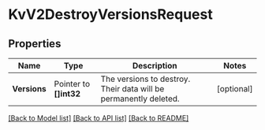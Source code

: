 # KvV2DestroyVersionsRequest


## Properties

Name | Type | Description | Notes
------------ | ------------- | ------------- | -------------
**Versions** | Pointer to **[]int32** | The versions to destroy. Their data will be permanently deleted. | [optional] 





[[Back to Model list]](../README.md#documentation-for-models) [[Back to API list]](../README.md#documentation-for-api-endpoints) [[Back to README]](../README.md)



